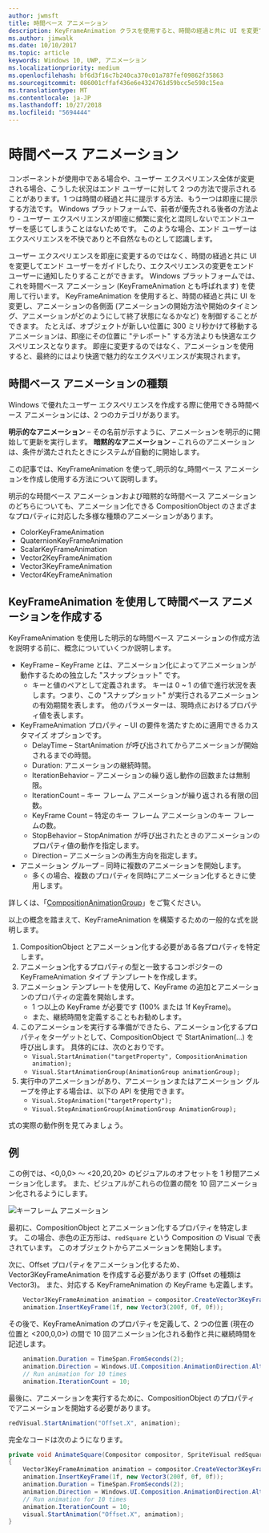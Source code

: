 ```yaml
---
author: jwmsft
title: 時間ベース アニメーション
description: KeyFrameAnimation クラスを使用すると、時間の経過と共に UI を変更できます。
ms.author: jimwalk
ms.date: 10/10/2017
ms.topic: article
keywords: Windows 10, UWP, アニメーション
ms.localizationpriority: medium
ms.openlocfilehash: bf6d3f16c7b240ca370c01a787fef09862f35863
ms.sourcegitcommit: 086001cffaf436e6e4324761d59bcc5e598c15ea
ms.translationtype: MT
ms.contentlocale: ja-JP
ms.lasthandoff: 10/27/2018
ms.locfileid: "5694444"
---
```

# <a name="time-based-animations"></a>時間ベース アニメーション

コンポーネントが使用中である場合や、ユーザー エクスペリエンス全体が変更される場合、こうした状況はエンド ユーザーに対して 2 つの方法で提示されることがあります。1 つは時間の経過と共に提示する方法、もう一つは即座に提示する方法です。 Windows プラットフォームで、前者が優先される後者の方法より - ユーザー エクスペリエンスが即座に頻繁に変化と混同しないでエンドユーザーを感じてしまうことはないためです。 このような場合、エンド ユーザーはエクスペリエンスを不快でありと不自然なものとして認識します。

ユーザー エクスペリエンスを即座に変更するのではなく、時間の経過と共に UI を変更してエンド ユーザーをガイドしたり、エクスペリエンスの変更をエンド ユーザーに通知したりすることができます。 Windows プラットフォームでは、これを時間ベース アニメーション (KeyFrameAnimation とも呼ばれます) を使用して行います。 KeyFrameAnimation を使用すると、時間の経過と共に UI を変更し、アニメーションの各側面 (アニメーションの開始方法や開始のタイミング、アニメーションがどのようにして終了状態になるかなど) を制御することができます。 たとえば、オブジェクトが新しい位置に 300 ミリ秒かけて移動するアニメーションは、即座にその位置に "テレポート" する方法よりも快適なエクスペリエンスとなります。 即座に変更するのではなく、アニメーションを使用すると、最終的にはより快適で魅力的なエクスペリエンスが実現されます。

## <a name="types-of-time-based-animations"></a>時間ベース アニメーションの種類

Windows で優れたユーザー エクスペリエンスを作成する際に使用できる時間ベース アニメーションには、2 つのカテゴリがあります。

**明示的なアニメーション** – その名前が示すように、アニメーションを明示的に開始して更新を実行します。
**暗黙的なアニメーション** – これらのアニメーションは、条件が満たされたときにシステムが自動的に開始します。

この記事では、KeyFrameAnimation を使って_明示的な_時間ベース アニメーションを作成し使用する方法について説明します。

明示的な時間ベース アニメーションおよび暗黙的な時間ベース アニメーションのどちらについても、アニメーション化できる CompositionObject のさまざまなプロパティに対応した多様な種類のアニメーションがあります。

- ColorKeyFrameAnimation
- QuaternionKeyFrameAnimation
- ScalarKeyFrameAnimation
- Vector2KeyFrameAnimation
- Vector3KeyFrameAnimation
- Vector4KeyFrameAnimation

## <a name="create-time-based-animations-with-keyframeanimations"></a>KeyFrameAnimation を使用して時間ベース アニメーションを作成する

KeyFrameAnimation を使用した明示的な時間ベース アニメーションの作成方法を説明する前に、概念についていくつか説明します。

- KeyFrame – KeyFrame とは、アニメーション化によってアニメーションが動作するための独立した "スナップショット" です。
  - キーと値のペアとして定義されます。 キーは 0 ~ 1 の値で進行状況を表します。つまり、この "スナップショット" が実行されるアニメーションの有効期間を表します。 他のパラメーターは、現時点におけるプロパティ値を表します。
- KeyFrameAnimation プロパティ – UI の要件を満たすために適用できるカスタマイズ オプションです。
  - DelayTime – StartAnimation が呼び出されてからアニメーションが開始されるまでの時間。
  - Duration: アニメーションの継続時間。
  - IterationBehavior – アニメーションの繰り返し動作の回数または無制限。
  - IterationCount – キー フレーム アニメーションが繰り返される有限の回数。
  - KeyFrame Count – 特定のキー フレーム アニメーションのキー フレームの数。
  - StopBehavior – StopAnimation が呼び出されたときのアニメーションのプロパティ値の動作を指定します。
  - Direction – アニメーションの再生方向を指定します。
- アニメーション グループ – 同時に複数のアニメーションを開始します。
  - 多くの場合、複数のプロパティを同時にアニメーション化するときに使用します。

詳しくは、「[CompositionAnimationGroup](https://docs.microsoft.com/uwp/api/windows.ui.composition.compositionanimationgroup)」をご覧ください。

以上の概念を踏まえて、KeyFrameAnimation を構築するための一般的な式を説明します。

1. CompositionObject とアニメーション化する必要がある各プロパティを特定します。
1. アニメーション化するプロパティの型と一致するコンポジターの KeyFrameAnimation タイプ テンプレートを作成します。
1. アニメーション テンプレートを使用して、KeyFrame の追加とアニメーションのプロパティの定義を開始します。
    - 1 つ以上の KeyFrame が必要です (100% または 1f KeyFrame)。
    - また、継続時間を定義することもお勧めします。
1. このアニメーションを実行する準備ができたら、アニメーション化するプロパティをターゲットとして、CompositionObject で StartAnimation(…) を呼び出します。 具体的には、次のとおりです。
    - `Visual.StartAnimation("targetProperty", CompositionAnimation animation);`
    - `Visual.StartAnimationGroup(AnimationGroup animationGroup);`
1. 実行中のアニメーションがあり、アニメーションまたはアニメーション グループを停止する場合は、以下の API を使用できます。
    - `Visual.StopAnimation("targetProperty");`
    - `Visual.StopAnimationGroup(AnimationGroup AnimationGroup);`

式の実際の動作例を見てみましょう。

## <a name="example"></a>例

この例では、<0,0,0> ～ <20,20,20> のビジュアルのオフセットを 1 秒間アニメーション化します。 また、ビジュアルがこれらの位置の間を 10 回アニメーション化されるようにします。

![キーフレーム アニメーション](images/animation/animated-rectangle.gif)

最初に、CompositionObject とアニメーション化するプロパティを特定します。 この場合、赤色の正方形は、`redSquare` という Composition の Visual で表されています。 このオブジェクトからアニメーションを開始します。

次に、Offset プロパティをアニメーション化するため、Vector3KeyFrameAnimation を作成する必要があります (Offset の種類は Vector3)。 また、対応する KeyFrameAnimation の KeyFrame も定義します。

```csharp
    Vector3KeyFrameAnimation animation = compositor.CreateVector3KeyFrameAnimation();
    animation.InsertKeyFrame(1f, new Vector3(200f, 0f, 0f));
```

その後で、KeyFrameAnimation のプロパティを定義して、2 つの位置 (現在の位置と <200,0,0>) の間で 10 回アニメーション化される動作と共に継続時間を記述します。

```csharp
    animation.Duration = TimeSpan.FromSeconds(2);
    animation.Direction = Windows.UI.Composition.AnimationDirection.Alternate;
    // Run animation for 10 times
    animation.IterationCount = 10;
```

最後に、アニメーションを実行するために、CompositionObject のプロパティでアニメーションを開始する必要があります。

```csharp
redVisual.StartAnimation("Offset.X", animation);
```

完全なコードは次のようになります。

```csharp
private void AnimateSquare(Compositor compositor, SpriteVisual redSquare)
{ 
    Vector3KeyFrameAnimation animation = compositor.CreateVector3KeyFrameAnimation();
    animation.InsertKeyFrame(1f, new Vector3(200f, 0f, 0f));
    animation.Duration = TimeSpan.FromSeconds(2);
    animation.Direction = Windows.UI.Composition.AnimationDirection.Alternate;
    // Run animation for 10 times
    animation.IterationCount = 10;
    visual.StartAnimation("Offset.X", animation);
} 
```
